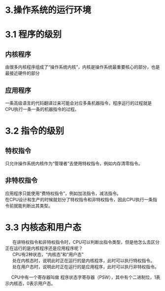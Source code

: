 # 3.操作系统的运行环境


<a name="B6mwN"></a>
# 3.1 程序的级别
<a name="3KfIF"></a>
## 内核程序
由很多内核程序组成了“操作系统内核”，内核是操作系统最重要核心的部分，也是最接近硬件的部分
<a name="hlxwf"></a>
## 应用程序
一条高级语言的代码翻译过来可能会对应多条机器指令，程序运行的过程就是CPU执行一条一条的机器指令的过程。
<a name="th9EO"></a>
# 3.2 指令的级别
<a name="fZ1mI"></a>
## 特权指令
只允许操作系统内核作为“管理者”去使用特权指令，例如内存清零指令。
<a name="h1LDj"></a>
## 非特权指令
应用程序只能使用“费特权指令”，例如加法指令，减法指令。<br />在CPU设计和生产的时候就划分了特权指令和非特权指令，因此CPU执行一条指令前就能判断出其类型。
<a name="2j8mk"></a>
# 3.3 内核态和用户态
      在讲特权指令和非特权指令时，CPU可以判断出指令类型，但是他怎么去区分正在运行的是内核程序还是应用程序呢？<br />      CPU有2种状态，“内核态”和“用户态”<br />      处在内核态时，说明此时正在运行的是内核程序，此时可以执行特权指令。<br />      处在用户态时，说明此时正在运行的是应用程序，此时可以执行非特权指令。

     CPU中有一个寄存器叫做 程序状态字寄存器（PSW），其中有个二进制位，1表示内核态，0表示用户态。
